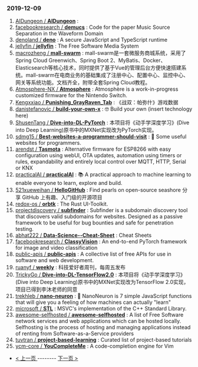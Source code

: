### 2019-12-09 
1. [
        AIDungeon /
**AIDungeon**](https://github.com/AIDungeon/AIDungeon) : 
1. [
        facebookresearch /
**demucs**](https://github.com/facebookresearch/demucs) : Code for the paper Music Source Separation in the Waveform Domain
1. [
        denoland /
**deno**](https://github.com/denoland/deno) : A secure JavaScript and TypeScript runtime
1. [
        jellyfin /
**jellyfin**](https://github.com/jellyfin/jellyfin) : The Free Software Media System
1. [
        macrozheng /
**mall-swarm**](https://github.com/macrozheng/mall-swarm) : mall-swarm是一套微服务商城系统，采用了 Spring Cloud Greenwich、Spring Boot 2、MyBatis、Docker、Elasticsearch等核心技术，同时提供了基于Vue的管理后台方便快速搭建系统。mall-swarm在电商业务的基础集成了注册中心、配置中心、监控中心、网关等系统功能。文档齐全，附带全套Spring Cloud教程。
1. [
        Atmosphere-NX /
**Atmosphere**](https://github.com/Atmosphere-NX/Atmosphere) : Atmosphère is a work-in-progress customized firmware for the Nintendo Switch.
1. [
        Kengxxiao /
**Punishing_GrayRaven_Tab**](https://github.com/Kengxxiao/Punishing_GrayRaven_Tab) : 《战双：帕弥什》游戏数据
1. [
        danistefanovic /
**build-your-own-x**](https://github.com/danistefanovic/build-your-own-x) : 🤓 Build your own (insert technology here)
1. [
        ShusenTang /
**Dive-into-DL-PyTorch**](https://github.com/ShusenTang/Dive-into-DL-PyTorch) : 本项目将《动手学深度学习》(Dive into Deep Learning)原书中的MXNet实现改为PyTorch实现。
1. [
        sdmg15 /
**Best-websites-a-programmer-should-visit**](https://github.com/sdmg15/Best-websites-a-programmer-should-visit) : 🔗 Some useful websites for programmers.
1. [
        arendst /
**Tasmota**](https://github.com/arendst/Tasmota) : Alternative firmware for ESP8266 with easy configuration using webUI, OTA updates, automation using timers or rules, expandability and entirely local control over MQTT, HTTP, Serial or KNX
1. [
        practicalAI /
**practicalAI**](https://github.com/practicalAI/practicalAI) : 📚 A practical approach to machine learning to enable everyone to learn, explore and build.
1. [
        521xueweihan /
**HelloGitHub**](https://github.com/521xueweihan/HelloGitHub) : Find pearls on open-source seashore 分享 GitHub 上有趣、入门级的开源项目
1. [
        redox-os /
**orbtk**](https://github.com/redox-os/orbtk) : The Rust UI-Toolkit.
1. [
        projectdiscovery /
**subfinder**](https://github.com/projectdiscovery/subfinder) : Subfinder is a subdomain discovery tool that discovers valid subdomains for websites. Designed as a passive framework to be useful for bug bounties and safe for penetration testing.
1. [
        abhat222 /
**Data-Science--Cheat-Sheet**](https://github.com/abhat222/Data-Science--Cheat-Sheet) : Cheat Sheets
1. [
        facebookresearch /
**ClassyVision**](https://github.com/facebookresearch/ClassyVision) : An end-to-end PyTorch framework for image and video classification
1. [
        public-apis /
**public-apis**](https://github.com/public-apis/public-apis) : A collective list of free APIs for use in software and web development.
1. [
        ruanyf /
**weekly**](https://github.com/ruanyf/weekly) : 科技爱好者周刊，每周五发布
1. [
        TrickyGo /
**Dive-into-DL-TensorFlow2.0**](https://github.com/TrickyGo/Dive-into-DL-TensorFlow2.0) : 本项目将《动手学深度学习》(Dive into Deep Learning)原书中的MXNet实现改为TensorFlow 2.0实现，项目已得到李沐老师的同意
1. [
        trekhleb /
**nano-neuron**](https://github.com/trekhleb/nano-neuron) : 🤖 NanoNeuron is 7 simple JavaScript functions that will give you a feeling of how machines can actually "learn"
1. [
        microsoft /
**STL**](https://github.com/microsoft/STL) : MSVC's implementation of the C++ Standard Library.
1. [
        awesome-selfhosted /
**awesome-selfhosted**](https://github.com/awesome-selfhosted/awesome-selfhosted) : A list of Free Software network services and web applications which can be hosted locally. Selfhosting is the process of hosting and managing applications instead of renting from Software-as-a-Service providers
1. [
        tuvtran /
**project-based-learning**](https://github.com/tuvtran/project-based-learning) : Curated list of project-based tutorials
1. [
        ycm-core /
**YouCompleteMe**](https://github.com/ycm-core/YouCompleteMe) : A code-completion engine for Vim 

- [ < 上一页 ](https://github.com/able8/github-trending-daily-record/blob/master/2019-12-08.md) -------- [ 下一页 > ](https://github.com/able8/github-trending-daily-record/blob/master/2019-12-10.md)